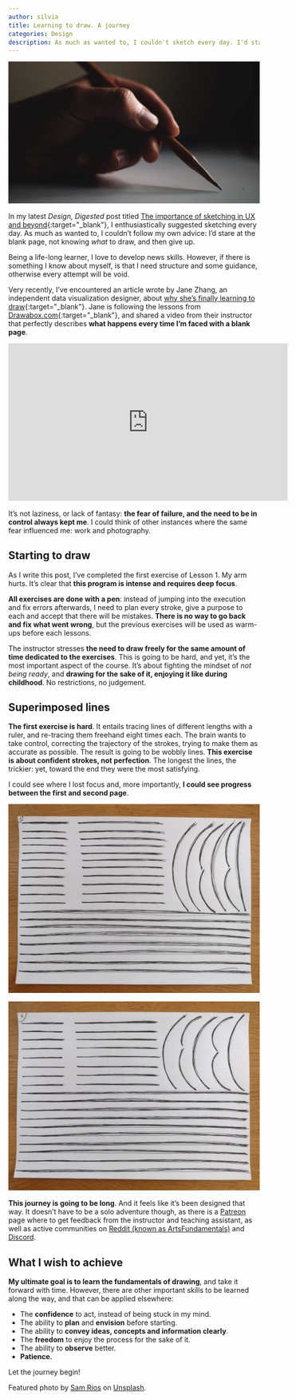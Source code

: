 ```yaml
---
author: silvia
title: Learning to draw. A journey
categories: Design
description: As much as wanted to, I couldn't sketch every day. I'd stare at the blank page, not knowing what to draw, and then give up. So I started a new journey.
---
```

![Learning to draw. A journey](/assets/images/sam-rios-unsplash.webp)

In my latest _Design, Digested_ post titled [The importance of sketching in UX and beyond](https://silviamaggidesign.com/design-digested/importance-of-sketching-in-ux/){:target="_blank"}, I enthusiastically suggested sketching every day.  As much as wanted to, I couldn’t follow my own advice: I’d stare at the blank page, not knowing _what_ to draw, and then give up.

Being a life-long learner, I love to develop news skills. However, if there is something I know about myself, is that I need structure and some guidance, otherwise every attempt will be void.

Very recently, I’ve encountered an article wrote by Jane Zhang, an independent data visualization designer, about [why she’s finally learning to draw](https://janezhang.ca/posts/why-im-learning-to-draw/){:target="_blank"}. Jane is following the lessons from [Drawabox.com](https://drawabox.com/){:target="_blank"}, and shared a video from their instructor that perfectly describes **what happens every time I’m faced with a blank page**.

<iframe width="560" height="315" src="https://www.youtube.com/embed/mgl6Ll3K3gw" title="YouTube video player" frameborder="0" allow="accelerometer; autoplay; clipboard-write; encrypted-media; gyroscope; picture-in-picture" allowfullscreen></iframe>

It’s not laziness, or lack of fantasy: **the fear of failure, and the need to be in control always kept me**. I could think of other instances where the same fear influenced me: work and photography.

## Starting to draw

As I write this post, I’ve completed the first exercise of Lesson 1. My arm hurts. It’s clear that **this program is intense and requires deep focus**.

**All exercises are done with a pen**: instead of jumping into the execution and fix errors afterwards, I need to plan every stroke, give a purpose to each and accept that there will be mistakes. **There is no way to go back and fix what went wrong**, but the previous exercises will be used as warm-ups before each lessons.

The instructor stresses **the need to draw freely for the same amount of time dedicated to the exercises**. This is going to be hard, and yet, it’s the most important aspect of the course. It’s about fighting the mindset of _not being ready_, and **drawing for the sake of it, enjoying it like during childhood**. No restrictions, no judgement.

## Superimposed lines

**The first exercise is hard**. It entails tracing lines of different lengths with a ruler, and re-tracing them freehand eight times each. The brain wants to take control, correcting the trajectory of the strokes, trying to make them as accurate as possible. The result is going to be wobbly lines. **This exercise is about confident strokes, not perfection**. The longest the lines, the trickier: yet, toward the end they were the most satisfying.

I could see where I lost focus and, more importantly, **I could see progress between the first and second page**.

![The first page filled with lines and curves. The short curves turned out to be more difficult than the lines, probably because I tend to use my wrist to draw. It’ll get better with practise.](/assets/images/superimposed-lines_1.webp)

![The second page filled with lines and curves. I was able to start each superimposed line with more precision: I felt less anxious, and took more time to focus on my task.](/assets/images/superimposed-lines_2.webp)

**This journey is going to be long**. And it feels like it’s been designed that way. It doesn’t have to be a solo adventure though, as there is a [Patreon](https://patreon.com/uncomfortable) page where to get feedback from the instructor and teaching assistant, as well as active communities on [Reddit (known as ArtsFundamentals)](https://reddit.com/r/ArtFundamentals) and [Discord](https://discord.gg/FtSS4hhqSu).

## What I wish to achieve

**My ultimate goal is to learn the fundamentals of drawing**, and take it forward with time. However, there are other important skills to be learned along the way, and that can be applied elsewhere:

* The **confidence** to act, instead of being stuck in my mind.
* The ability to **plan** and **envision** before starting.
* The ability to **convey ideas, concepts and information clearly**.
* The **freedom** to enjoy the process for the sake of it.
* The ability to **observe** better.
* **Patience.**

Let the journey begin!

Featured photo by [Sam Rios](https://unsplash.com/@samr1os_official) on [Unsplash](https://unsplash.com/).
